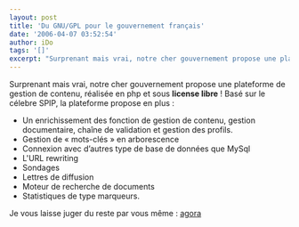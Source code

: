 ```yaml
---
layout: post
title: 'Du GNU/GPL pour le gouvernement français'
date: '2006-04-07 03:52:54'
author: iDo
tags: '[]'
excerpt: "Surprenant mais vrai, notre cher gouvernement propose une plateforme de gestion de contenu, réalisée en php et sous **license libre** !     \nBasé sur le célebre SPIP, la plateforme propose en plus :   * Un enrichissement des fonction de gestion de contenu, gestion documentaire, chaîne de validation et gestion des profils.   * Gestion de « mots-clés      …"
---
```


Surprenant mais vrai, notre cher gouvernement propose une plateforme de gestion de contenu, réalisée en php et sous **license libre** !
Basé sur le célebre SPIP, la plateforme propose en plus :
* Un enrichissement des fonction de gestion de contenu, gestion documentaire, chaîne de validation et gestion des profils.
* Gestion de « mots-clés » en arborescence
* Connexion avec d’autres type de base de données que MySql
* L'URL rewriting
* Sondages
* Lettres de diffusion
* Moteur de recherche de documents
* Statistiques de type marqueurs.


Je vous laisse juger du reste par vous même : [agora](http://www.agora.gouv.fr/)
